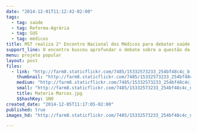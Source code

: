 ```yaml
---
date: "2014-12-01T11:12:42-02:00"
tags:
  - tag: saúde
  - tag: Reforma-Agrária
  - tag: SUS
  - tag: médicos
title: MST realiza 2° Encontro Nacional dos Médicos para debater saúde pública
support_line: O encontro buscou aprofundar o debate sobre a questão da saúde no Brasil e na América Latina.
menu: projeto popular
layout: post
files:
  - link: "http://farm8.staticflickr.com/7485/15332573233_254bf48c4c_b.jpg"
    thumbnail: "http://farm8.staticflickr.com/7485/15332573233_254bf48c4c_t.jpg"
    medium: "http://farm8.staticflickr.com/7485/15332573233_254bf48c4c_z.jpg"
    small: "http://farm8.staticflickr.com/7485/15332573233_254bf48c4c_n.jpg"
    title: Materia Marcos.jpg
    $$hashKey: 1N0
created_date: "2014-12-05T11:17:05-02:00"
published: true
images_hd: "http://farm8.staticflickr.com/7485/15332573233_254bf48c4c_n.jpg"

---
```

<p></p>